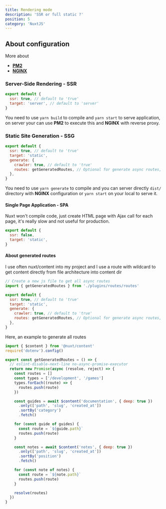```yaml
---
title: Rendering mode
description: 'SSR or full static ?'
position: 5
category: 'NuxtJS'
---
```


## About configuration

More about

- [**PM2**](/documentation/development/servers/auto-deploy/pm2)
- [**NGINX**](/documentation/development/servers/nginx/examples#to-two-apps-on-same-domains-pm2-edition)

### Server-Side Rendering - SSR

```js [nuxt.config.js]
export default {
  ssr: true, // default to 'true'
  target: 'server', // default to 'server'
}
```

You need to use `yarn build` to compile and `yarn start` to serve application, on server your can use **PM2** to execute this and **NGINX** with reverse proxy.

### Static Site Generation - SSG

```js [nuxt.config.js]
export default {
  ssr: true, // default to 'true'
  target: 'static',
  generate: {
    crawler: true, // default to 'true'
    routes: getGeneratedRoutes, // Optional for generate async routes, see below
  },
}
```

You need to use `yarn generate` to compile and you can server directly `dist/` directory with **NGINX** configuration or `yarn start` on your local to serve it.

#### Single Page Application - SPA

Nuxt won't compile code, just create HTML page with Ajax call for each page, it's really slow and not useful for production.

```js [nuxt.config.js]
export default {
  ssr: false,
  target: 'static',
}
```

#### About generated routes

I use often nuxt/content into my project and I use a route with wildcard to get content directly from file architecture into content dir

```js [nuxt.config.js]
// Create a new js file to get all async routes
import { getGeneratedRoutes } from './plugins/routes/routes'

export default {
  ssr: true, // default to 'true'
  target: 'static',
  generate: {
    crawler: true, // default to 'true'
    routes: getGeneratedRoutes, // Optional for generate async routes, see below
  },
}
```

Here, an example to generate all routes

```js [plugins/routes/routes]
import { $content } from '@nuxt/content'
require('dotenv').config()

export const getGeneratedRoutes = () => {
  // eslint-disable-next-line no-async-promise-executor
  return new Promise(async (resolve, reject) => {
    const routes = []
    const types = ['/development', '/games']
    types.forEach((route) => {
      routes.push(route)
    })

    const guides = await $content('documentation', { deep: true })
      .only(['path', 'slug', 'created_at'])
      .sortBy('category')
      .fetch()

    for (const guide of guides) {
      const route = `${guide.path}`
      routes.push(route)
    }

    const notes = await $content('notes', { deep: true })
      .only(['path', 'slug', 'created_at'])
      .sortBy('position')
      .fetch()

    for (const note of notes) {
      const route = `${note.path}`
      routes.push(route)
    }

    resolve(routes)
  })
}
```
